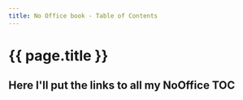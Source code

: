 ```yaml
---
title: No Office book - Table of Contents
---
```


# {{ page.title }}

## Here I'll put the links to all my NoOffice TOC
